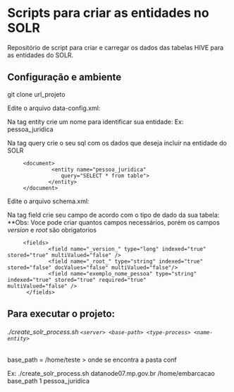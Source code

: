 #  Scripts para criar as entidades no SOLR
Repositório de script para criar e carregar os dados das tabelas HIVE para as entidades do SOLR.

## Configuração e ambiente

git clone url_projeto

Edite o arquivo data-config.xml:

Na tag entity crie um nome para identificar sua entidade: Ex: pessoa_juridica

Na tag query crie o seu sql com os dados que deseja incluir na entidade do SOLR


         <document>
                  <entity name="pessoa_juridica"
                     query="SELECT * from table">
                 </entity>
         </document>

Edite o arquivo schema.xml:

Na tag field crie seu campo de acordo com o tipo de dado da sua tabela:
**Obs: Voce pode criar quantos campos necessários, porém os campos _version_ e _root_ são obrigatorios

         <fields>
                 <field name="_version_" type="long" indexed="true" stored="true" multiValued="false" />
                 <field name="_root_" type="string" indexed="true" stored="false" docValues="false" multiValued="false"/>
                 <field name="exemplo_nome_pessoa" type="string" indexed="true" stored="true" required="true"          multiValued="false" />
          </fields>

## Para executar o projeto:

###### ./create_solr_process.sh  `<server> <base-path> <type-process> <name-entity>`
         
base_path = /home/teste > onde se encontra a pasta conf 
         
Ex: ./create_solr_process.sh datanode07.mp.gov.br /home/embarcacao base_path 1 pessoa_juridica
